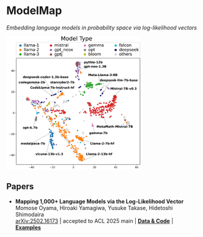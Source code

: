 # ModelMap
*Embedding language models in probability space via log-likelihood vectors*


<img src="1000models/images/20250318_modelmap_type.png" alt="Model Map by Model Type" width="350" />

## Papers

* **Mapping 1,000+ Language Models via the Log-Likelihood Vector**  
  Momose Oyama, Hiroaki Yamagiwa, Yusuke Takase, Hidetoshi Shimodaira  
  [arXiv:2502.16173](https://arxiv.org/abs/2502.16173) &#124; accepted to ACL 2025 main &#124; **[Data & Code](./1000models/README.md)** &#124;  **[Examples](./1000models/README.md#examples)**


